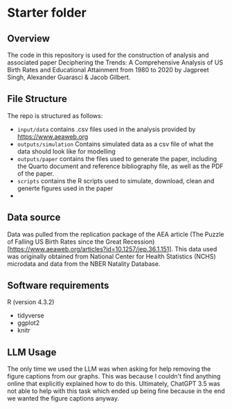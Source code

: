 # Starter folder

## Overview

The code in this repository is used for the construction of analysis and associated paper Deciphering the Trends: A Comprehensive Analysis of US Birth Rates and Educational Attainment from 1980 to 2020 by Jagpreet Singh, Alexander Guarasci & Jacob Gilbert.


## File Structure

The repo is structured as follows:

-   `input/data` contains .csv files used in the analysis provided by https://www.aeaweb.org
-   `outputs/simulation` Contains simulated data as a csv file of what the data should look like for modelling
-   `outputs/paper` contains the files used to generate the paper, including the Quarto document and reference bibliography file, as well as the PDF of the paper.
-   `scripts` contains the R scripts used to simulate, download, clean and generte figures used in the paper
-   

## Data source
Data was pulled from the replication package of the AEA article (The Puzzle of Falling US Birth Rates since the Great Recession)[https://www.aeaweb.org/articles?id=10.1257/jep.36.1.151]. 
This data used was originally obtained from National Center
for Health Statistics (NCHS) microdata and data from the NBER Natality Database.

## Software requirements
R (version 4.3.2)
- tidyverse
- ggplot2
- knitr

## LLM Usage
The only time we used the LLM was when asking for help removing the figure captions from our graphs. This was because I couldn't find anything online that explicitly explained how to do this. Ultimately, ChatGPT 3.5 was not able to help with this task which ended up being fine because in the end we wanted the figure captions anyway.  